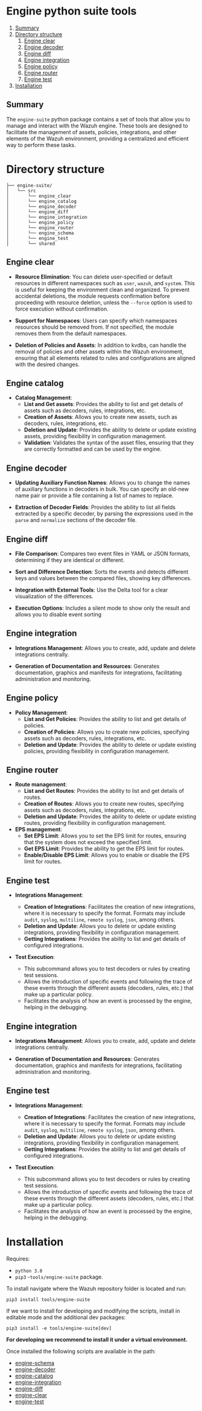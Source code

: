 # Engine python suite tools

1. [Summary](#summary)
2. [Directory structure](#directory-structure)
    1. [Engine clear](#engine-clear)
    1. [Engine decoder](#engine-decoder)
    1. [Engine diff](#engine-diff)
    1. [Engine integration](#engine-integration)
    1. [Engine policy](#engine-policy)
    1. [Engine router](#engine-router)
    1. [Engine test](#engine-test)
3. [Installation](#installation)

## Summary

The `engine-suite` python package contains a set of tools that allow you to manage and interact with the Wazuh engine.
These tools are designed to facilitate the management of assets, policies, integrations, and other elements of the
Wazuh environment, providing a centralized and efficient way to perform these tasks.

# Directory structure

```plaintext
├── engine-suite/
│   └── src
│       └── engine_clear
│       └── engine_catalog
│       └── engine_decoder
│       └── engine_diff
│       └── engine_integration
│       └── engine_policy
│       └── engine_router
│       └── engine_schema
│       └── engine_test
│       └── shared
```

## Engine clear

- **Resource Elimination**:
    You can delete user-specified or default resources in different namespaces such as `user`, `wazuh`, and `system`. This is useful for keeping the environment clean and organized.
    To prevent accidental deletions, the module requests confirmation before proceeding with resource deletion, unless the `--force` option is used to force execution without confirmation.

- **Support for Namespaces**:
    Users can specify which namespaces resources should be removed from. If not specified, the module removes them from the default namespaces.

- **Deletion of Policies and Assets**:
    In addition to kvdbs, can handle the removal of policies and other assets within the Wazuh environment, ensuring that all elements related to rules and configurations are aligned with the desired changes.

## Engine catalog
- **Catalog Management**:
    - **List and Get assets**: Provides the ability to list and get details of assets such as decoders, rules, integrations, etc.
    - **Creation of Assets**: Allows you to create new assets, such as decoders, rules, integrations, etc.
    - **Deletion and Update**: Provides the ability to delete or update existing assets, providing flexibility in configuration management.
    - **Validation**: Validates the syntax of the asset files, ensuring that they are correctly formatted and can be used by the engine.

## Engine decoder

- **Updating Auxiliary Function Names**:
    Allows you to change the names of auxiliary functions in decoders in bulk. You can specify an old-new name pair or provide a file containing a list of names to replace.

- **Extraction of Decoder Fields**:
    Provides the ability to list all fields extracted by a specific decoder, by parsing the expressions used in the `parse` and `normalize` sections of the decoder file.

## Engine diff

- **File Comparison**: Compares two event files in YAML or JSON formats, determining if they are identical or different.

- **Sort and Difference Detection**: Sorts the events and detects different keys and values ​​between the compared files, showing key differences.

- **Integration with External Tools**: Use the Delta tool for a clear visualization of the differences.

- **Execution Options**: Includes a silent mode to show only the result and allows you to disable event sorting


## Engine integration

- **Integrations Management**: Allows you to create, add, update and delete integrations centrally.

- **Generation of Documentation and Resources**: Generates documentation, graphics and manifests for integrations, facilitating administration and monitoring.

## Engine policy
- **Policy Management**:
    - **List and Get Policies**: Provides the ability to list and get details of policies.
    - **Creation of Policies**: Allows you to create new policies, specifying assets such as decoders, rules, integrations, etc.
    - **Deletion and Update**: Provides the ability to delete or update existing policies, providing flexibility in configuration management.

## Engine router
- **Route management**:
    - **List and Get Routes**: Provides the ability to list and get details of routes.
    - **Creation of Routes**: Allows you to create new routes, specifying assets such as decoders, rules, integrations, etc.
    - **Deletion and Update**: Provides the ability to delete or update existing routes, providing flexibility in configuration management.
- **EPS management**:
    - **Set EPS Limit**: Allows you to set the EPS limit for routes, ensuring that the system does not exceed the specified limit.
    - **Get EPS Limit**: Provides the ability to get the EPS limit for routes.
    - **Enable/Disable EPS Limit**: Allows you to enable or disable the EPS limit for routes.

## Engine test

- **Integrations Management**:
    - **Creation of Integrations**: Facilitates the creation of new integrations, where it is necessary to specify the format. Formats may include `audit`, `syslog`, `multiline`, `remote syslog`, `json`, among others.
    - **Deletion and Update**: Allows you to delete or update existing integrations, providing flexibility in configuration management.
    - **Getting Integrations**: Provides the ability to list and get details of configured integrations.

- **Test Execution**:
    - This subcommand allows you to test decoders or rules by creating test sessions.
    - Allows the introduction of specific events and following the trace of these events through the different assets (decoders, rules, etc.) that make up a particular policy.
    - Facilitates the analysis of how an event is processed by the engine, helping in the debugging.

## Engine integration

- **Integrations Management**: Allows you to create, add, update and delete integrations centrally.

- **Generation of Documentation and Resources**: Generates documentation, graphics and manifests for integrations, facilitating administration and monitoring.

## Engine test

- **Integrations Management**:
    - **Creation of Integrations**: Facilitates the creation of new integrations, where it is necessary to specify the format. Formats may include `audit`, `syslog`, `multiline`, `remote syslog`, `json`, among others.
    - **Deletion and Update**: Allows you to delete or update existing integrations, providing flexibility in configuration management.
    - **Getting Integrations**: Provides the ability to list and get details of configured integrations.

- **Test Execution**:
    - This subcommand allows you to test decoders or rules by creating test sessions.
    - Allows the introduction of specific events and following the trace of these events through the different assets (decoders, rules, etc.) that make up a particular policy.
    - Facilitates the analysis of how an event is processed by the engine, helping in the debugging.

# Installation

Requires:
- `python 3.8`
- `pip3`
-`tools/engine-suite` package.

To install navigate where the Wazuh repository folder is located and run:
```
pip3 install tools/engine-suite
```
If we want to install for developing and modifying the scripts, install in editable mode and the additional dev packages:
```
pip3 install -e tools/engine-suite[dev]
```
**For developing we recommend to install it under a virtual environment.**

Once installed the following scripts are available in the path:
- [engine-schema](src/engine_schema/README.md)
- [engine-decoder](src/engine_decoder/README.md)
- [engine-catalog](src/engine_catalog/README.md)
- [engine-integration](src/engine_integration/README.md)
- [engine-diff](src/engine_diff/README.md)
- [engine-clear](src/engine_clear/README.md)
- [engine-test](src/engine_test/README.md)
